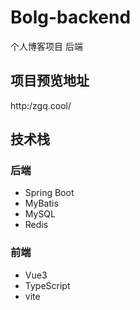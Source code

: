# Bolg-backend
个人博客项目 后端
## 项目预览地址
http:/zgq.cool/
## 技术栈
### 后端
- Spring Boot
- MyBatis
- MySQL
- Redis
### 前端
- Vue3
- TypeScript
- vite